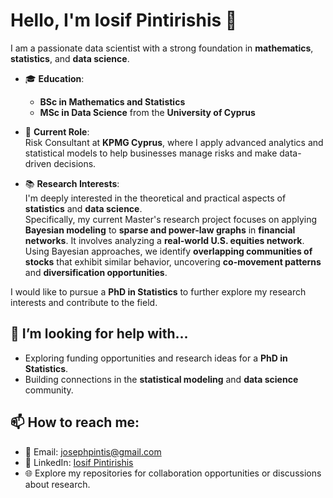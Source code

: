 # Hello, I'm Iosif Pintirishis 👋

I am a passionate data scientist with a strong foundation in **mathematics**, **statistics**, and **data science**. 

- 🎓 **Education**:  
  - **BSc in Mathematics and Statistics**  
  - **MSc in Data Science** from the **University of Cyprus**  

- 💼 **Current Role**:  
  Risk Consultant at **KPMG Cyprus**, where I apply advanced analytics and statistical models to help businesses manage risks and make data-driven decisions.

- 📚 **Research Interests**:  
  I'm deeply interested in the theoretical and practical aspects of **statistics** and **data science**.   
  Specifically, my current Master's research project focuses on applying **Bayesian modeling** to **sparse and power-law graphs** in **financial networks**. It involves analyzing a **real-world U.S. equities network**. Using Bayesian approaches, we identify **overlapping communities of stocks** that exhibit similar behavior, uncovering **co-movement patterns** and **diversification opportunities**.
<!--
  This research demonstrates the power of **Bayesian methods** in understanding market structures and could inform **portfolio construction strategies**. 
-->
  I would like to pursue a **PhD in Statistics** to further explore my research interests and contribute to the field.
<!-- 
## 🛠️ My Projects
On GitHub, I share projects in:
- Data analysis
- Machine learning
- Statistical modeling
-->

## 🤔 I’m looking for help with...
- Exploring funding opportunities and research ideas for a **PhD in Statistics**.
- Building connections in the **statistical modeling** and **data science** community.

<!--
## ✨ Fun Fact
I ran my first **full marathon** recently! 🏃‍♂️
-->

## 📫 How to reach me:
- 📧 Email: [josephpintis@gmail.com](mailto:josephpintis@gmail.com)
- 💼 LinkedIn: [Iosif Pintirishis](https://www.linkedin.com/in/iosif-pintirishis-a69387244/)
- 🌐 Explore my repositories for collaboration opportunities or discussions about research.

